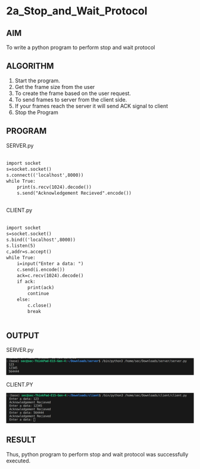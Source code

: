 # 2a_Stop_and_Wait_Protocol

## AIM

To write a python program to perform stop and wait protocol

## ALGORITHM

1. Start the program.
2. Get the frame size from the user
3. To create the frame based on the user request.
4. To send frames to server from the client side.
5. If your frames reach the server it will send ACK signal to client
6. Stop the Program

## PROGRAM

SERVER.py 
```

import socket
s=socket.socket()
s.connect(('localhost',8000))
while True:
    print(s.recv(1024).decode())
    s.send("Acknowledgement Recieved".encode())


```

CLIENT.py
```

import socket
s=socket.socket()
s.bind(('localhost',8000))
s.listen(5)
c,addr=s.accept()
while True:
    i=input("Enter a data: ")
    c.send(i.encode())
    ack=c.recv(1024).decode()
    if ack:
        print(ack)
        continue
    else:
        c.close()
        break


```

## OUTPUT

SERVER.py

![Alt text](SERVER.png)

CLIENT.PY

![Alt text](CLIENT.png)

## RESULT
Thus, python program to perform stop and wait protocol was successfully executed.
